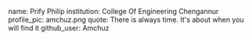 name: Prify Philip
institution: College Of Engineering Chengannur
profile_pic: amchuz.png
quote: There is always time. It's about when you will find it
github_user: Amchuz
